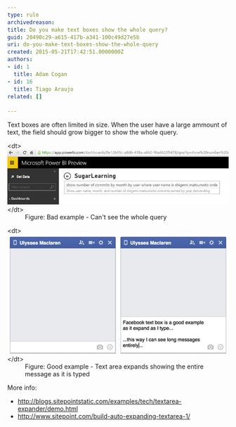 ```yaml
---
type: rule
archivedreason: 
title: Do you make text boxes show the whole query?
guid: 20490c29-a615-417b-a341-100c49d27e5b
uri: do-you-make-text-boxes-show-the-whole-query
created: 2015-05-21T17:42:51.0000000Z
authors:
- id: 1
  title: Adam Cogan
- id: 16
  title: Tiago Araujo
related: []

---
```


Text boxes are often limited in size. When the user have a large ammount of text, the field should grow bigger to show the whole query.

<!--endintro-->
<dl class="badImage">&lt;dt&gt;
      <img src="textarea-small-bad.png" alt="text area bad example" style="width:600px;">
   &lt;/dt&gt;<dd>Figure: Bad example - Can't see the whole query</dd></dl><dl class="goodImage">&lt;dt&gt;
      <img src="textarea-big-good.png" alt="text area good example">
   &lt;/dt&gt;<dd>Figure: Good example - Text area expands showing the entire message as it is typed</dd></dl>
More info:

* http://blogs.sitepointstatic.com/examples/tech/textarea-expander/demo.html
* http://www.sitepoint.com/build-auto-expanding-textarea-1/
